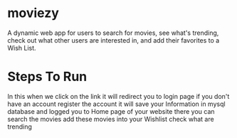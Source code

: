 # moviezy
A dynamic web app for users to search for movies, see what's trending, check out what other users are interested in, and add their favorites to a Wish List.
# Steps To Run
In this when we click on the link it will redirect you to login page if you don't have an account
register the account it will save your Information in mysql database and logged you to Home page of your website there you can search the movies add these movies into your Wishlist check what are  trending
